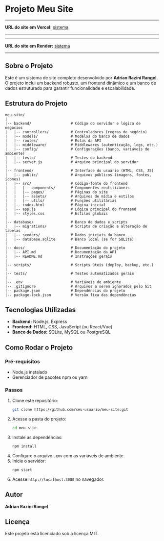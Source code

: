 

# Projeto Meu Site

---

**URL do site em Vercel:** [sistema](https://sistema-gray.vercel.app/#)

---

---

**URL do site em Render:** [sistema](https://sistema-37du.onrender.com/)

---

## Sobre o Projeto
Este é um sistema de site completo desenvolvido por **Adrian Razini Rangel**. O projeto inclui um backend robusto, um frontend dinâmico e um banco de dados estruturado para garantir funcionalidade e escalabilidade.

## Estrutura do Projeto

```
meu-site/
|
|-- backend/                  # Código do servidor e lógica de negócios
|   |-- controllers/          # Controladores (regras de negócio)
|   |-- models/               # Modelos do banco de dados
|   |-- routes/               # Rotas da API
|   |-- middleware/           # Middlewares (autenticação, logs, etc.)
|   |-- config/               # Configurações (banco, variáveis de ambiente)
|   |-- tests/                # Testes do backend
|   |-- server.js             # Arquivo principal do servidor
|
|-- frontend/                 # Interface do usuário (HTML, CSS, JS)
|   |-- public/               # Arquivos públicos (imagens, fontes, ícones)
|   |-- src/                  # Código-fonte do frontend
|   |   |-- components/       # Componentes reutilizáveis
|   |   |-- pages/            # Páginas do site
|   |   |-- assets/           # Arquivos de mídia e estilos
|   |   |-- utils/            # Funções utilitárias
|   |-- index.html            # Página inicial
|   |-- app.js                # Lógica principal do frontend
|   |-- styles.css            # Estilos globais
|
|-- database/                 # Banco de dados e scripts
|   |-- migrations/           # Scripts de criação e alteração de tabelas
|   |-- seeders/              # Dados iniciais do banco
|   |-- database.sqlite       # Banco local (se for SQLite)
|
|-- docs/                     # Documentação do projeto
|   |-- API.md                # Documentação da API
|   |-- README.md             # Instruções gerais
|
|-- scripts/                  # Scripts úteis (deploy, backup, etc.)
|
|-- tests/                    # Testes automatizados gerais
|
|-- .env                      # Variáveis de ambiente
|-- .gitignore                # Arquivos a serem ignorados pelo Git
|-- package.json              # Dependências do projeto
|-- package-lock.json         # Versão fixa das dependências
```

## Tecnologias Utilizadas
- **Backend:** Node.js, Express
- **Frontend:** HTML, CSS, JavaScript (ou React/Vue)
- **Banco de Dados:** SQLite, MySQL ou PostgreSQL

## Como Rodar o Projeto
### Pré-requisitos
- Node.js instalado
- Gerenciador de pacotes npm ou yarn

### Passos
1. Clone este repositório:
   ```sh
   git clone https://github.com/seu-usuario/meu-site.git
   ```
2. Acesse a pasta do projeto:
   ```sh
   cd meu-site
   ```
3. Instale as dependências:
   ```sh
   npm install
   ```
4. Configure o arquivo `.env` com as variáveis de ambiente.
5. Inicie o servidor:
   ```sh
   npm start
   ```
6. Acesse `http://localhost:3000` no navegador.

## Autor
**Adrian Razini Rangel**

## Licença
Este projeto está licenciado sob a licença MIT.
